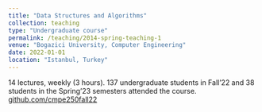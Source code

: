 ```yaml
---
title: "Data Structures and Algorithms"
collection: teaching
type: "Undergraduate course"
permalink: /teaching/2014-spring-teaching-1
venue: "Bogazici University, Computer Engineering"
date: 2022-01-01
location: "Istanbul, Turkey"
---
```


14 lectures, weekly (3 hours). 137 undergraduate students in Fall’22 and 38 students in the Spring’23 semesters attended the course. 
[github.com/cmpe250fall22](https://github.com/cmpe250fall22)
